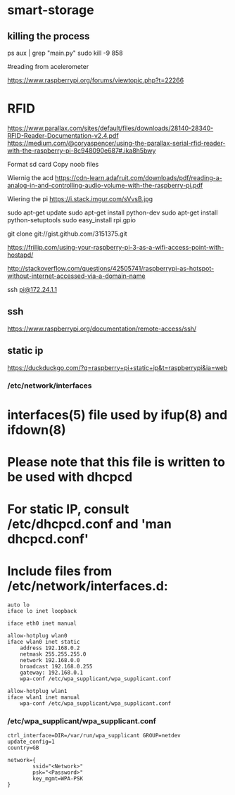 # smart-storage


## killing the process
ps aux | grep "main.py"
sudo kill -9 858

#reading from acelerometer

https://www.raspberrypi.org/forums/viewtopic.php?t=22266

# RFID
https://www.parallax.com/sites/default/files/downloads/28140-28340-RFID-Reader-Documentation-v2.4.pdf
https://medium.com/@coryaspencer/using-the-parallax-serial-rfid-reader-with-the-raspberry-pi-8c948090e687#.ika8h5bwy

Format sd card
Copy noob files

Wiernig the acd
https://cdn-learn.adafruit.com/downloads/pdf/reading-a-analog-in-and-controlling-audio-volume-with-the-raspberry-pi.pdf

Wiering the pi
https://i.stack.imgur.com/sVvsB.jpg



sudo apt-get update
sudo apt-get install python-dev
sudo apt-get install python-setuptools
sudo easy_install rpi.gpio

git clone git://gist.github.com/3151375.git




https://frillip.com/using-your-raspberry-pi-3-as-a-wifi-access-point-with-hostapd/


http://stackoverflow.com/questions/42505741/raspberrypi-as-hotspot-without-internet-accessed-via-a-domain-name

ssh pi@172.24.1.1

## ssh
https://www.raspberrypi.org/documentation/remote-access/ssh/

## static ip
https://duckduckgo.com/?q=raspberry+pi+static+ip&t=raspberrypi&ia=web

### /etc/network/interfaces
# interfaces(5) file used by ifup(8) and ifdown(8)

# Please note that this file is written to be used with dhcpcd
# For static IP, consult /etc/dhcpcd.conf and 'man dhcpcd.conf'

# Include files from /etc/network/interfaces.d:
```
auto lo
iface lo inet loopback

iface eth0 inet manual

allow-hotplug wlan0
iface wlan0 inet static
    address 192.168.0.2
    netmask 255.255.255.0
    network 192.168.0.0
    broadcast 192.168.0.255
    gateway: 192.168.0.1
    wpa-conf /etc/wpa_supplicant/wpa_supplicant.conf

allow-hotplug wlan1
iface wlan1 inet manual
    wpa-conf /etc/wpa_supplicant/wpa_supplicant.conf
```
### /etc/wpa_supplicant/wpa_supplicant.conf
```
ctrl_interface=DIR=/var/run/wpa_supplicant GROUP=netdev
update_config=1
country=GB

network={
        ssid="<Network>"
        psk="<Password>"
        key_mgmt=WPA-PSK
}
```
